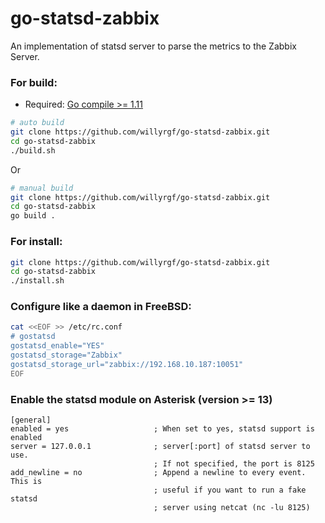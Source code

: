 # go-statsd-zabbix

An implementation of statsd server to parse the metrics to the Zabbix Server.

### For build:
- Required: [Go compile >= 1.11](https://golang.org/doc/install)
```sh
# auto build
git clone https://github.com/willyrgf/go-statsd-zabbix.git
cd go-statsd-zabbix
./build.sh
```
Or
```sh
# manual build
git clone https://github.com/willyrgf/go-statsd-zabbix.git
cd go-statsd-zabbix
go build .
```

### For install:
```sh
git clone https://github.com/willyrgf/go-statsd-zabbix.git
cd go-statsd-zabbix
./install.sh
```

### Configure like a daemon in FreeBSD:
```sh
cat <<EOF >> /etc/rc.conf
# gostatsd
gostatsd_enable="YES"
gostatsd_storage="Zabbix"
gostatsd_storage_url="zabbix://192.168.10.187:10051"
EOF
```

### Enable the statsd module on Asterisk (version >= 13)
```
[general]
enabled = yes                   ; When set to yes, statsd support is enabled
server = 127.0.0.1              ; server[:port] of statsd server to use.
                                ; If not specified, the port is 8125
add_newline = no                ; Append a newline to every event. This is
                                ; useful if you want to run a fake statsd
                                ; server using netcat (nc -lu 8125)
```
